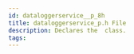 ```yaml
---
id: dataloggerservice__p_8h
title: dataloggerservice_p.h File
description: Declares the  class.
tags:
---
```

